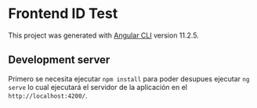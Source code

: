 # Frontend ID Test

This project was generated with [Angular CLI](https://github.com/angular/angular-cli) version 11.2.5.

## Development server

Primero se necesita ejecutar `npm install` para poder desupues ejecutar `ng serve` lo cual ejecutará el servidor de la aplicación en el `http://localhost:4200/`.


